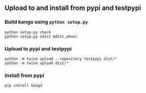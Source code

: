 ## Upload to and install from pypi and testpypi

### Build kanga using `python setup.py`
```
python setup.py check
python setup.py sdist bdist_wheel
```

### Upload to pypi and testpypi
```
python -m twine upload --repository testpypi dist/*
python -m twine upload dist/*
```

### Install from pypi
```
pip install kanga
```

